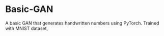 # Basic-GAN
A basic GAN that generates handwritten numbers using PyTorch. Trained with MNIST dataset,
